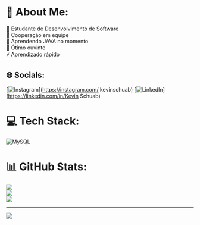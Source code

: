 # 💫 About Me:
🔭 Estudante de Desenvolvimento de Software<br>🤝 Cooperação em equipe<br>🌱 Aprendendo JAVA no momento<br>💬 Ótimo ouvinte<br>⚡ Aprendizado rápido


## 🌐 Socials:
[![Instagram](https://img.shields.io/badge/Instagram-%23E4405F.svg?logo=Instagram&logoColor=white)](https://instagram.com/ kevinschuab) [![LinkedIn](https://img.shields.io/badge/LinkedIn-%230077B5.svg?logo=linkedin&logoColor=white)](https://linkedin.com/in/Kevin Schuab) 

# 💻 Tech Stack:
![MySQL](https://img.shields.io/badge/mysql-%2300f.svg?style=for-the-badge&logo=mysql&logoColor=white)
# 📊 GitHub Stats:
![](https://github-readme-stats.vercel.app/api?username=Schuab3000s&theme=blue-green&hide_border=false&include_all_commits=false&count_private=false)<br/>
![](https://github-readme-streak-stats.herokuapp.com/?user=Schuab3000s&theme=blue-green&hide_border=false)<br/>
![](https://github-readme-stats.vercel.app/api/top-langs/?username=Schuab3000s&theme=blue-green&hide_border=false&include_all_commits=false&count_private=false&layout=compact)

---
[![](https://visitcount.itsvg.in/api?id=Schuab3000s&icon=0&color=0)](https://visitcount.itsvg.in)

<!-- Proudly created with GPRM ( https://gprm.itsvg.in ) -->
